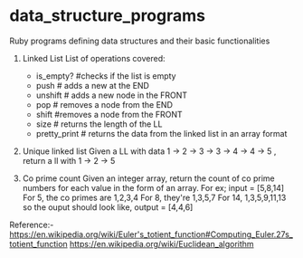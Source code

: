 # data_structure_programs
Ruby programs defining data structures and their basic functionalities
1. Linked List
  List of operations covered: 
    - is_empty? #checks if the list is empty
    - push # adds a new at the END
    - unshift # adds a new node in the FRONT
    - pop # removes a node from the END
    - shift #removes a node from the FRONT
    - size # returns the length of the LL
    - pretty_print # returns the data from the linked list in an array format

2. Unique linked list
   Given a LL with data 1 -> 2 -> 3 -> 3 -> 4 -> 4 -> 5 , return a ll with 1 -> 2 -> 5

3. Co prime count
  Given an integer array, return the count of co prime numbers for each value in the form of an array. For ex;
  input = [5,8,14]
  For 5, the co primes are 1,2,3,4
  For 8, they're 1,3,5,7
  For 14, 1,3,5,9,11,13
  so the ouput should look like, output = [4,4,6]

  Reference:- https://en.wikipedia.org/wiki/Euler's_totient_function#Computing_Euler.27s_totient_function
  https://en.wikipedia.org/wiki/Euclidean_algorithm
